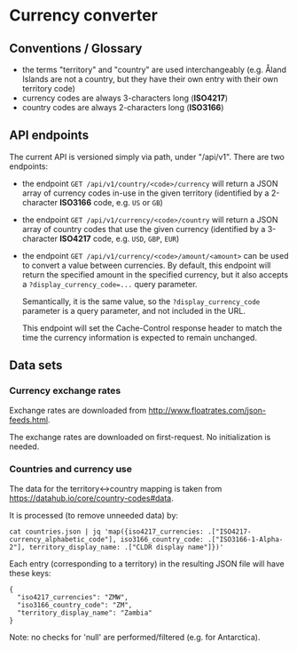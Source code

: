 # Currency converter

## Conventions / Glossary

- the terms "territory" and "country" are used interchangeably (e.g. Åland Islands are not a country,
  but they have their own entry with their own territory code)
- currency codes are always 3-characters long (**ISO4217**)
- country codes are always 2-characters long (**ISO3166**)

## API endpoints

The current API is versioned simply via path, under "/api/v1". There are two endpoints:

- the endpoint `GET /api/v1/country/<code>/currency` will return a JSON array of currency codes
  in-use in the given territory (identified by a 2-character **ISO3166** code, e.g. `US` or `GB`)
- the endpoint `GET /api/v1/currency/<code>/country` will return a JSON array of country codes
  that use the given currency (identified by a 3-character **ISO4217** code, e.g. `USD`, `GBP`, `EUR`)
- the endpoint `GET /api/v1/currency/<code>/amount/<amount>` can be used to convert a value between currencies.
  By default, this endpoint will return the specified amount in the specified currency, but it also accepts
  a `?display_currency_code=...` query parameter.

  Semantically, it is the same value, so the `?display_currency_code` parameter is a query parameter,
  and not included in the URL.

  This endpoint will set the Cache-Control response header to match the time the currency information is
  expected to remain unchanged.

## Data sets

### Currency exchange rates

Exchange rates are downloaded from http://www.floatrates.com/json-feeds.html.

The exchange rates are downloaded on first-request. No initialization is needed.

### Countries and currency use

The data for the territory<->country mapping is taken from https://datahub.io/core/country-codes#data.

It is processed (to remove unneeded data) by:

    cat countries.json | jq 'map({iso4217_currencies: .["ISO4217-currency_alphabetic_code"], iso3166_country_code: .["ISO3166-1-Alpha-2"], territory_display_name: .["CLDR display name"]})'

Each entry (corresponding to a territory) in the resulting JSON file will have
these keys:

    {
      "iso4217_currencies": "ZMW",
      "iso3166_country_code": "ZM",
      "territory_display_name": "Zambia"
    }

Note: no checks for 'null' are performed/filtered (e.g. for Antarctica).
